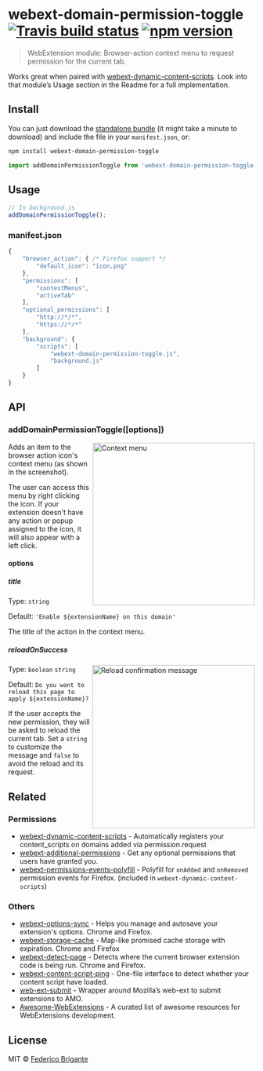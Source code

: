 # webext-domain-permission-toggle [![Travis build status](https://api.travis-ci.org/fregante/webext-domain-permission-toggle.svg?branch=master)](https://travis-ci.org/fregante/webext-domain-permission-toggle) [![npm version](https://img.shields.io/npm/v/webext-domain-permission-toggle.svg)](https://www.npmjs.com/package/webext-domain-permission-toggle)

> WebExtension module: Browser-action context menu to request permission for the current tab.

Works great when paired with [webext-dynamic-content-scripts](https://github.com/fregante/webext-dynamic-content-scripts). Look into that module’s Usage section in the Readme for a full implementation.

## Install

You can just download the [standalone bundle](https://packd.fregante.now.sh/webext-domain-permission-toggle@latest?name=addDomainPermissionToggle) (it might take a minute to download) and include the file in your `manifest.json`, or:

```sh
npm install webext-domain-permission-toggle
```

```js
import addDomainPermissionToggle from 'webext-domain-permission-toggle';
```

## Usage

```js
// In background.js
addDomainPermissionToggle();
```

### manifest.json

```js
{
	"browser_action": { /* Firefox support */
		"default_icon": "icon.png"
	},
	"permissions": [
		"contextMenus",
		"activeTab"
	],
	"optional_permissions": [
		"http://*/*",
		"https://*/*"
	],
	"background": {
		"scripts": [
			"webext-domain-permission-toggle.js",
			"background.js"
		]
	}
}
```

## API

### addDomainPermissionToggle([options])

<img width="331" alt="Context menu" src="https://user-images.githubusercontent.com/1402241/32874388-e0c64150-cacc-11e7-9a50-eae3727fd3c2.png" align="right">

Adds an item to the browser action icon's context menu (as shown in the screenshot).

The user can access this menu by right clicking the icon. If your extension doesn't have any action or popup assigned to the icon, it will also appear with a left click.

#### options

##### title

Type: `string`

Default: `'Enable ${extensionName} on this domain'`

The title of the action in the context menu.

##### reloadOnSuccess
<img align="right" alt="Reload confirmation message" width="332" src="https://user-images.githubusercontent.com/1402241/32890310-2e503192-cb09-11e7-863c-a96df2bf838c.png">

Type: `boolean` `string`

Default: `Do you want to reload this page to apply ${extensionName}?`

If the user accepts the new permission, they will be asked to reload the current tab. Set a `string` to customize the message and `false` to avoid the reload and its request.



## Related

### Permissions

* [webext-dynamic-content-scripts](https://github.com/fregante/webext-dynamic-content-scripts) - Automatically registers your content_scripts on domains added via permission.request
* [webext-additional-permissions](https://github.com/fregante/webext-additional-permissions) - Get any optional permissions that users have granted you.
* [webext-permissions-events-polyfill](https://github.com/fregante/webext-permissions-events-polyfill) - Polyfill for `onAdded` and `onRemoved` permission events for Firefox. (included in `webext-dynamic-content-scripts`)

### Others

* [webext-options-sync](https://github.com/fregante/webext-options-sync) - Helps you manage and autosave your extension's options. Chrome and Firefox.
* [webext-storage-cache](https://github.com/fregante/webext-storage-cache) - Map-like promised cache storage with expiration. Chrome and Firefox
* [webext-detect-page](https://github.com/fregante/webext-detect-page) - Detects where the current browser extension code is being run. Chrome and Firefox.
* [webext-content-script-ping](https://github.com/fregante/webext-content-script-ping) - One-file interface to detect whether your content script have loaded.
* [web-ext-submit](https://github.com/fregante/web-ext-submit) - Wrapper around Mozilla’s web-ext to submit extensions to AMO.
* [Awesome-WebExtensions](https://github.com/fregante/Awesome-WebExtensions) - A curated list of awesome resources for WebExtensions development.

## License

MIT © [Federico Brigante](https://bfred.it)
